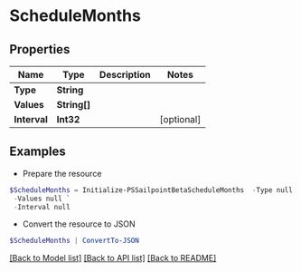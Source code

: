 # ScheduleMonths
## Properties

Name | Type | Description | Notes
------------ | ------------- | ------------- | -------------
**Type** | **String** |  | 
**Values** | **String[]** |  | 
**Interval** | **Int32** |  | [optional] 

## Examples

- Prepare the resource
```powershell
$ScheduleMonths = Initialize-PSSailpointBetaScheduleMonths  -Type null `
 -Values null `
 -Interval null
```

- Convert the resource to JSON
```powershell
$ScheduleMonths | ConvertTo-JSON
```

[[Back to Model list]](../README.md#documentation-for-models) [[Back to API list]](../README.md#documentation-for-api-endpoints) [[Back to README]](../README.md)

